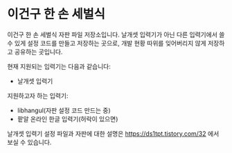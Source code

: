 # 이건구 한 손 세벌식

이건구 한 손 세벌식 자판 파일 저장소입니다. 날개셋 입력기가 아닌 다른 입력기에서 쓸 수 있게 설정 코드를 만들고 저장하는 곳으로, 개발 현황 따위를 잊어버리지 않게 저장하고 공유하는 곳입니다.

현재 지원되는 입력기는 다음과 같습니다:
- 날개셋 입력기

지원하고자 하는 입력기:
- libhangul(자판 설정 코드 만드는 중)
- 팥알 온라인 한글 입력기(허락이 있으면)

날개셋 입력기 설정 파일과 자판에 대한 설명은 https://ds1tpt.tistory.com/32 에서 보실 수 있습니다.
